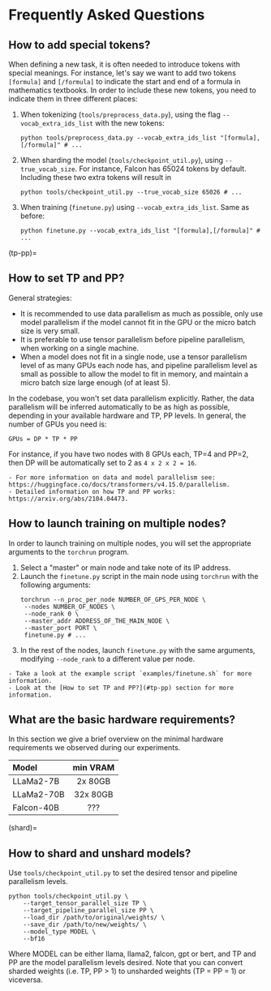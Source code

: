 # Frequently Asked Questions

## How to add special tokens?

When defining a new task, it is often needed to introduce tokens with special meanings.
For instance, let's say we want to add two tokens `[formula]` and `[/formula]` to indicate the start and end of a formula in mathematics textbooks.
In order to include these new tokens, you need to indicate them in three different places:

1. When tokenizing (`tools/preprocess_data.py`), using the flag `--vocab_extra_ids_list` with the new tokens:
    ```
    python tools/preprocess_data.py --vocab_extra_ids_list "[formula],[/formula]" # ...
    ```

1. When sharding the model (`tools/checkpoint_util.py`), using `--true_vocab_size`.
   For instance, Falcon has 65024 tokens by default.
   Including these two extra tokens will result in
   ```
   python tools/checkpoint_util.py --true_vocab_size 65026 # ...
   ```

1. When training (`finetune.py`) using `--vocab_extra_ids_list`.
   Same as before:
    ```
    python finetune.py --vocab_extra_ids_list "[formula],[/formula]" # ...
    ```

(tp-pp)=
## How to set TP and PP?

General strategies:
- It is recommended to use data parallelism as much as possible, only use model parallelism if the model cannot fit in the GPU or the micro batch size is very small.
- It is preferable to use tensor parallelism before pipeline parallelism, when working on a single machine.
- When a model does not fit in a single node, use a tensor parallelism level of as many GPUs each node has, and pipeline parallelism level as small as possible to allow the model to fit in memory, and maintain a micro batch size large enough (of at least 5).

In the codebase, you won't set data parallelism explicitly.
Rather, the data parallelism will be inferred automatically to be as high as possible, depending in your available hardware and TP, PP levels.
In general, the number of GPUs you need is:
```
GPUs = DP * TP * PP
```
For instance, if you have two nodes with 8 GPUs each, TP=4 and PP=2, then DP will be automatically set to 2 as `4 x 2 x 2 = 16`.

```{seealso}
- For more information on data and model parallelism see: https://huggingface.co/docs/transformers/v4.15.0/parallelism.
- Detailed information on how TP and PP works: https://arxiv.org/abs/2104.04473.
```

## How to launch training on multiple nodes?

In order to launch training on multiple nodes, you will set the appropriate arguments to the `torchrun` program.

1. Select a "master" or main node and take note of its IP address.
1. Launch the `finetune.py` script in the main node using `torchrun` with the following arguments:
   ```
   torchrun --n_proc_per_node NUMBER_OF_GPS_PER_NODE \
   	--nodes NUMBER_OF_NODES \
   	--node_rank 0 \
   	--master_addr ADDRESS_OF_THE_MAIN_NODE \
   	--master_port PORT \
   	finetune.py # ...
   ```
1. In the rest of the nodes, launch `finetune.py` with the same arguments, modifying `--node_rank` to a different value per node.

```{seealso}
- Take a look at the example script `examples/finetune.sh` for more information.
- Look at the [How to set TP and PP?](#tp-pp) section for more information.
```

## What are the basic hardware requirements?

In this section we give a brief overview on the minimal hardware requirements we observed during our experiments.

| Model      | min VRAM |
| :--------- | :------: |
| LLaMa2-7B  | 2x 80GB  |
| LLaMa2-70B | 32x 80GB |
| Falcon-40B | ???      |


(shard)=
## How to shard and unshard models?

Use `tools/checkpoint_util.py` to set the desired tensor and pipeline parallelism levels.

```
python tools/checkpoint_util.py \
	--target_tensor_parallel_size TP \
	--target_pipeline_parallel_size PP \
	--load_dir /path/to/original/weights/ \
	--save_dir /path/to/new/weights/ \
	--model_type MODEL \
	--bf16
```
Where MODEL can be either llama, llama2, falcon, gpt or bert, and TP and PP are the model parallelism levels desired.
Note that you can convert sharded weights (i.e. TP, PP > 1) to unsharded weights (TP = PP = 1) or viceversa.
